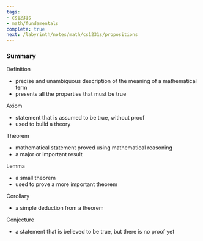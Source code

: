 ```yaml
---
tags:
- cs1231s
- math/fundamentals
complete: true
next: /labyrinth/notes/math/cs1231s/propositions
---
```


### Summary
Definition
- precise and unambiquous description of the meaning of a mathematical term
- presents all the properties that must be true

Axiom
- statement that is assumed to be true, without proof
- used to build a theory

Theorem
- mathematical statement proved using mathematical reasoning
- a major or important result

Lemma
- a small theorem
- used to prove a more important theorem

Corollary
- a simple deduction from a theorem

Conjecture
- a statement that is believed to be true, but there is no proof yet